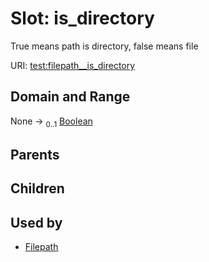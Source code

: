 
# Slot: is_directory


True means path is directory, false means file

URI: [test:filepath__is_directory](https://linkml.org/testing/filepath__is_directory)


## Domain and Range

None &#8594;  <sub>0..1</sub> [Boolean](types/Boolean.md)

## Parents


## Children


## Used by

 * [Filepath](Filepath.md)

